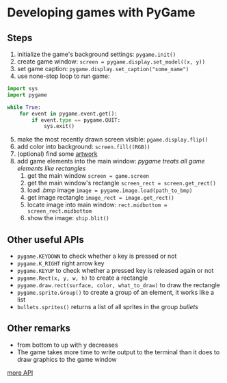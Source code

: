 # Developing games with PyGame

## Steps

1. initialize the game's background settings: `pygame.init()`
2. create game window: `screen = pygame.display.set_model((x, y))`
3. set game caption: `pygame.display.set_caption("some_name")`
4. use none-stop loop to run game:

```python
import sys
import pygame

while True:
    for event in pygame.event.get():
        if event.type == pygame.QUIT:
            sys.exit()
```

5. make the most recently drawn screen visible: `pgame.display.flip()`
6. add color into background: `screen.fill((RGB))`
7. (optional) find some [artwork](https://pixabay.com/)
8. add game elements into the main window: _pygame treats all game elements like rectangles_
    1. get the main window `screen = game.screen`
    2. get the main window's rectangle `screen_rect = screen.get_rect()`
    3. load _.bmp_ image `image = pygame.image.load(path_to_bmp)`
    4. get image rectangle `image_rect = image.get_rect()`
    5. locate image into main window: `rect.midbottom = screen_rect.midbottom`
    6. show the image: ``ship.blit()``

## Other useful APIs

- `pygame.KEYDOWN` to check whether a key is pressed or not
- `pygame.K_RIGHT` right arrow key
- `pygame.KEYUP` to check whether a pressed key is released again or not
- `pygame.Rect(x, y, w, h)` to create a rectangle
- `pygame.draw.rect(surface, color, what_to_draw)` to draw the rectangle
- `pygame.sprite.Group()` to create a group of an element, it works like a list
- `bullets.sprites()` returns a list of all sprites in the group _bullets_

## Other remarks

- from bottom to up with y decreases
- The game takes more time to write output to the terminal than it does to draw graphics to the game window

[more API](https://www.pygame.org/docs/)

